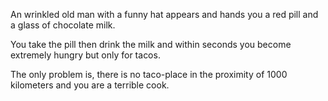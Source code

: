 An wrinkled old man with a funny hat appears and hands you a red pill and a glass of chocolate milk. 

You take the pill then drink the milk and within seconds you become extremely hungry but only for tacos.

The only problem is, there is no taco-place in the proximity of 1000 kilometers and you are a terrible cook.